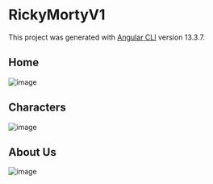 # RickyMortyV1

This project was generated with [Angular CLI](https://github.com/angular/angular-cli) version 13.3.7.

## Home

![image](https://user-images.githubusercontent.com/79224406/172345906-442c7278-7419-4533-8569-c44393ab7b78.png)

## Characters

![image](https://user-images.githubusercontent.com/79224406/172346048-a93b4cc0-bb83-483c-853a-9613aef1e621.png)

## About Us

![image](https://user-images.githubusercontent.com/79224406/172346240-a1c0b7c1-f01f-411e-8c4f-d8d24afa25df.png)
